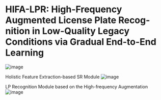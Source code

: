 
# HIFA-LPR: High-Frequency Augmented License Plate Recog-nition in Low-Quality Legacy Conditions via Gradual End-to-End Learning 

![image](https://user-images.githubusercontent.com/49383494/165023081-16c169ae-4a9f-4af9-891a-7a7c00458bdd.png)


Holistic Feature Extraction-based SR Module
![image](https://user-images.githubusercontent.com/49383494/165023313-e3b6c265-6a11-4ae6-9e42-37f755d77f21.png)


LP Recognition Module based on the High-frequency Augmentation
![image](https://user-images.githubusercontent.com/49383494/165023368-3fea49e8-7ae1-45b5-8e52-19d610a59804.png)
